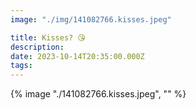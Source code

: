 ```yaml
---
image: "./img/141082766.kisses.jpeg"

title: Kisses? 😘
description: 
date: 2023-10-14T20:35:00.000Z
tags: 
---
```

{% image "./141082766.kisses.jpeg", "" %}